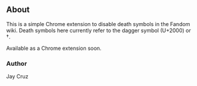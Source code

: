 ## About

This is a simple Chrome extension to disable death symbols in the Fandom wiki. Death symbols here currently refer to the dagger symbol (U+2000) or &#8224;.

Available as a Chrome extension soon.

### Author

Jay Cruz
